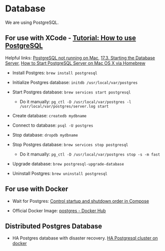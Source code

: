 # Database

We are using PostgreSQL.


## For use with XCode - [Tutorial: How to use PostgreSQL](https://medium.com/@martinlasek/tutorial-how-to-use-postgresql-efb62a434cc5)

Helpful links: [PostgreSQL not running on Mac](https://dba.stackexchange.com/questions/75214/postgresql-not-running-on-mac?newreg=7653d562d5e448799bb3102faf5d267a), [17.3. Starting the Database Server](https://www.postgresql.org/docs/9.0/server-start.html), [How to Start PostgreSQL Server on Mac OS X via Homebrew](https://chartio.com/resources/tutorials/how-to-start-postgresql-server-on-mac-os-x/)

- Install Postgres: `brew install postgresql`

- Initialize Postgres database: `initdb /usr/local/var/postgres`

- Start Postgres database: `brew services start postgresql`
  * Do it manually: `pg_ctl -D /usr/local/var/postgres -l /usr/local/var/postgres/server.log start`
  
- Create database: `createdb mydbname`

- Connect to database: `psql -U postgres`

- Stop database: `dropdb mydbname`

- Stop Postgres database: `brew services stop postgresql`
  * Do it manually: `pg_ctl -D /usr/local/var/postgres stop -s -m fast`

- Upgrade database: `brew postgresql-upgrade-database`

- Uninstall Postgres: `brew uninstall postgresql`


## For use with Docker

- Wait for Postgres: [Control startup and shutdown order in Compose](https://docs.docker.com/compose/startup-order/)

- Official Docker Image: [postgres - Docker Hub](https://hub.docker.com/_/postgres)


## Distributed Postgres Database

- HA Postgres database with disaster recovery. [HA Postgresql cluster on docker](https://github.com/seocahill/ha-postgres-docker-stack)
